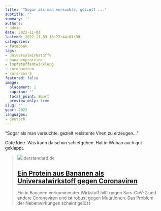 ```yaml
---
title: '"Sogar als man versuchte, gezielt ...'
subtitle: ''
summary: ''
authors:
- admin
date: 2022-11-03
lastmod: 2022-11-03 18:27:44+01:00
categories:
- facebook
tags:
- universalwirkstoffe
- bananenproteine
- impfstoffentwicklung
- coronaviren
- sars-cov-2
featured: false
image:
  placement: 1
  caption: ''
  focal_point: Smart
  preview_only: true
slug: ''
year: 2022
languages:
- deutsch
---
```


"Sogar als man versuchte, gezielt resistente Viren zu erzeugen..."

Gute Idee. Was kann da schon schiefgehen. Hat in Wuhan auch gut geklappt.
> [![](https://i.ds.at/B5Vh3w/rs:fill:1200:600/plain/2022/11/03/Banane.jpg)](https://www.derstandard.de/story/2000140494929/ein-protein-aus-bananen-als-universalwirkstoff-gegen-coronaviren)
> derstandard.de
> ## [Ein Protein aus Bananen als Universalwirkstoff gegen Coronaviren](https://www.derstandard.de/story/2000140494929/ein-protein-aus-bananen-als-universalwirkstoff-gegen-coronaviren)
>
>Ein in Bananen vorkommender Wirkstoff hilft gegen Sars-CoV-2 und andere Coronaviren und ist robust gegen Mutationen. Das Problem der Nebenwirkungen scheint gelöst